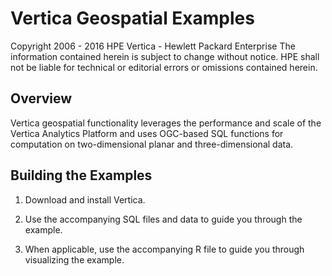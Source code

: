 Vertica Geospatial Examples
=====
Copyright 2006 - 2016 HPE Vertica - Hewlett Packard Enterprise
The information contained herein is subject to change without notice. HPE shall not be liable for technical or editorial errors or omissions contained herein.

Overview
---------

Vertica geospatial functionality leverages the performance and scale of the Vertica Analytics Platform and uses OGC-based SQL functions for computation on two-dimensional planar and three-dimensional data.

Building the Examples
---------------------

1. Download and install Vertica.

2. Use the accompanying SQL files and data to guide you through the example.

3. When applicable, use the accompanying R file to guide you through visualizing the example.
